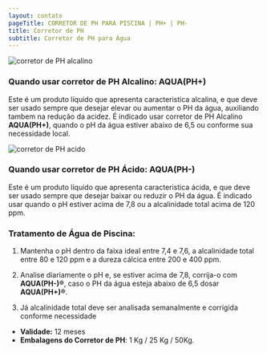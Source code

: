 ```yaml
---
layout: contato
pageTitle: CORRETOR DE PH PARA PISCINA | PH+ | PH- 
title: Corretor de PH
subtitle: Corretor de PH para Água
---
```


<img class="img-responsive pull-left" style="max-width: 50%;" src="../../website/images/corretor de PH alcalino.png" alt="corretor de PH alcalino">

### Quando usar corretor de PH Alcalino: **AQUA(PH+)**

Este é um produto líquido que apresenta caracteristica alcalina, e que deve ser usado sempre que desejar elevar ou aumentar o PH da  água, auxiliando tambem na redução da acidez. 
É indicado usar corretor de PH Alcalino **AQUA(PH+)**, quando o pH da água estiver abaixo de 6,5 ou conforme sua necessidade local.
 
<img class="img-responsive pull-left" style="max-width: 50%;" src="../../website/images/corretor de PH acido.png" alt="corretor de PH acido">  
 
### Quando usar corretor de PH Ácido: **AQUA(PH-)**

Este é um produto líquido que apresenta caracteristica ácida, e que deve ser usado sempre que desejar baixar ou reduzir o PH da  água.
É indicado usar quando o pH estiver acima de 7,8 ou a alcalinidade total acima de 120 ppm. 

### Tratamento de Água de Piscina:

1) Mantenha o pH dentro da faixa ideal entre 7,4 e 7,6, a alcalinidade total entre 80 e 120 ppm e a dureza cálcica entre 200 e 400 ppm.

2) Analise diariamente o pH e, se estiver acima de 7,8, corrija-o com **AQUA(PH-)®**, caso o PH da água esteja abaixo de 6,5 dosar **AQUA(PH+)®**.

3) Já alcalinidade total deve ser analisada semanalmente e corrigida conforme necessidade  


 
- **Validade:** 12 meses
- **Embalagens do Corretor de PH**: 1 Kg / 25 Kg / 50Kg.

  


